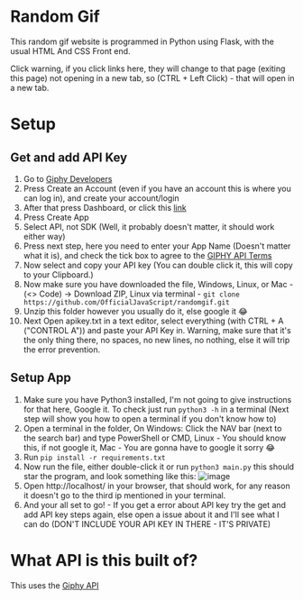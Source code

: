 # Random Gif
This random gif website is programmed in Python using Flask, with the usual HTML And CSS Front end.

Click warning, if you click links here, they will change to that page (exiting this page) not opening in a new tab, so (CTRL + Left Click) - that will open in a new tab.

# Setup
## Get and add API Key 
1. Go to [Giphy Developers](https://developers.giphy.com/)
2. Press Create an Account (even if you have an account this is where you can log in), and create your account/login
3. After that press Dashboard, or click this [link](https://developers.giphy.com/dashboard)
4. Press Create App
5. Select API, not SDK (Well, it probably doesn't matter, it should work either way)
6. Press next step, here you need to enter your App Name (Doesn't matter what it is), and check the tick box to agree to the [GIPHY API Terms](https://support.giphy.com/hc/en-us/articles/360028134111-GIPHY-API-Terms-of-Service)
7. Now select and copy your API key (You can double click it, this will copy to your Clipboard.)
8. Now make sure you have downloaded the file, Windows, Linux, or Mac - (<> Code) -> Download ZIP, Linux via terminal - `git clone https://github.com/OfficialJavaScript/randomgif.git`
9. Unzip this folder however you usually do it, else google it 😂
10. Next Open apikey.txt in a text editor, select everything (with CTRL + A ("CONTROL A")) and paste your API Key in. Warning, make sure that it's the only thing there, no spaces, no new lines, no nothing, else it will trip the error prevention.

## Setup App
1. Make sure you have Python3 installed, I'm not going to give instructions for that here, Google it. To check just run `python3 -h` in a terminal (Next step will show you how to open a terminal if you don't know how to)
2. Open a terminal in the folder, On Windows: Click the NAV bar (next to the search bar) and type PowerShell or CMD, Linux - You should know this, if not google it, Mac - You are gonna have to google it sorry 😂
3. Run `pip install -r requirements.txt`
4. Now run the file, either double-click it or run `python3 main.py` this should star the program, and look something like this:
![image](https://github.com/OfficialJavaScript/randomgif/assets/51689500/87dc7bc1-bafd-4222-9f06-937637a72027)
5. Open http://localhost/ in your browser, that should work, for any reason it doesn't go to the third ip mentioned in your terminal.
6. And your all set to go! - If you get a error about API key try the get and add API key steps again, else open a issue about it and I'll see what I can do (DON'T INCLUDE YOUR API KEY IN THERE - IT'S PRIVATE)

# What API is this built of? 

This uses the [Giphy API](https://developers.giphy.com/)

